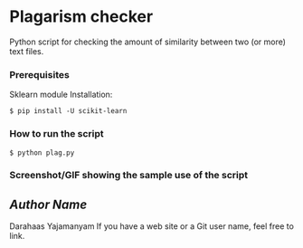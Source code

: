 # Plagarism checker
<!--Remove the below lines and add yours -->
Python script for checking the amount of similarity between two (or more) text files.

### Prerequisites
<!--Remove the below lines and add yours -->
Sklearn module
Installation:
```
$ pip install -U scikit-learn
```

### How to run the script
<!--Remove the below lines and add yours -->
```
$ python plag.py
```

### Screenshot/GIF showing the sample use of the script
<!--Remove the below lines and add yours -->


## *Author Name*
<!--Remove the below lines and add yours -->
Darahaas Yajamanyam
If you have a web site or a Git user name, feel free to link.

